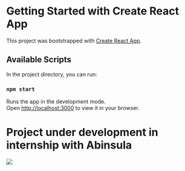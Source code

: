 # Getting Started with Create React App

This project was bootstrapped with [Create React App](https://github.com/facebook/create-react-app).

## Available Scripts

In the project directory, you can run:

### `npm start`

Runs the app in the development mode.\
Open [http://localhost:3000](http://localhost:3000) to view it in your browser.

<h1>Project under development in internship with Abinsula</h1>

<img src="https://cdn.discordapp.com/attachments/963899883201388594/1054520242681938050/Cattura.PNG">

